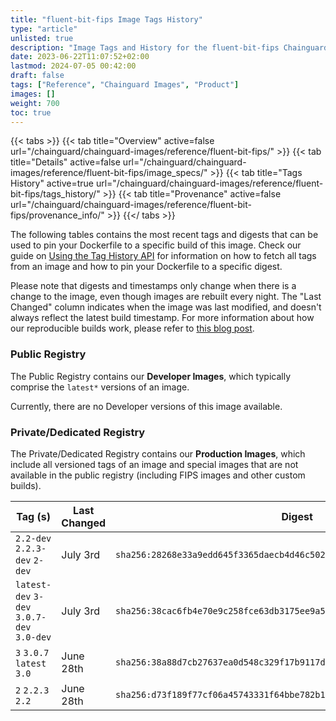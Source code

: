 ```yaml
---
title: "fluent-bit-fips Image Tags History"
type: "article"
unlisted: true
description: "Image Tags and History for the fluent-bit-fips Chainguard Image"
date: 2023-06-22T11:07:52+02:00
lastmod: 2024-07-05 00:42:00
draft: false
tags: ["Reference", "Chainguard Images", "Product"]
images: []
weight: 700
toc: true
---
```


{{< tabs >}}
{{< tab title="Overview" active=false url="/chainguard/chainguard-images/reference/fluent-bit-fips/" >}}
{{< tab title="Details" active=false url="/chainguard/chainguard-images/reference/fluent-bit-fips/image_specs/" >}}
{{< tab title="Tags History" active=true url="/chainguard/chainguard-images/reference/fluent-bit-fips/tags_history/" >}}
{{< tab title="Provenance" active=false url="/chainguard/chainguard-images/reference/fluent-bit-fips/provenance_info/" >}}
{{</ tabs >}}

The following tables contains the most recent tags and digests that can be used to pin your Dockerfile to a specific build of this image. Check our guide on [Using the Tag History API](/chainguard/chainguard-images/using-the-tag-history-api/) for information on how to fetch all tags from an image and how to pin your Dockerfile to a specific digest.

Please note that digests and timestamps only change when there is a change to the image, even though images are rebuilt every night. The "Last Changed" column indicates when the image was last modified, and doesn't always reflect the latest build timestamp. For more information about how our reproducible builds work, please refer to [this blog post](https://www.chainguard.dev/unchained/reproducing-chainguards-reproducible-image-builds).

### Public Registry
The Public Registry contains our **Developer Images**, which typically comprise the `latest*` versions of an image.

Currently, there are no Developer versions of this image available.

### Private/Dedicated Registry
The Private/Dedicated Registry contains our **Production Images**, which include all versioned tags of an image and special images that are not available in the public registry (including FIPS images and other custom builds).

| Tag (s)                                     | Last Changed | Digest                                                                    |
|---------------------------------------------|--------------|---------------------------------------------------------------------------|
|  `2.2-dev` `2.2.3-dev` `2-dev`              | July 3rd     | `sha256:28268e33a9edd645f3365daecb4d46c502a0a681dc5631e7ee320895f64bbbcf` |
|  `latest-dev` `3-dev` `3.0.7-dev` `3.0-dev` | July 3rd     | `sha256:38cac6fb4e70e9c258fce63db3175ee9a5878f9e4ee27702b5f263a36b2eccd3` |
|  `3` `3.0.7` `latest` `3.0`                 | June 28th    | `sha256:38a88d7cb27637ea0d548c329f17b9117d5c505776c2fa5d0d85e0920f46e217` |
|  `2` `2.2.3` `2.2`                          | June 28th    | `sha256:d73f189f77cf06a45743331f64bbe782b15f306d78b1b68815745f664194e7df` |

